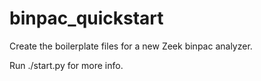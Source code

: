 binpac_quickstart
=================

Create the boilerplate files for a new Zeek binpac analyzer.

Run ./start.py for more info.
